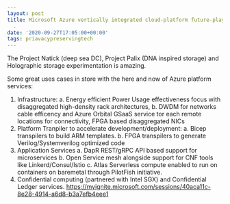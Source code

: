 ```yaml
---
layout: post
title: Microsoft Azure vertically integrated cloud-platform future-play is promising.
  .
date: '2020-09-27T17:05:00+00:00'
tags: priavacypreservingtech
---
```


The Project Natick (deep sea DC), Project Palix (DNA inspired storage) and Holographic storage  experimentation is amazing. 

Some great uses cases in store with the here and now of Azure platform services:

1. Infrastructure: 
a. Energy efficient Power Usage effectiveness focus with disaggregated high-density rack architectures, 
b. DWDM for networks cable efficency and Azure Orbital GSaaS service tor each remote locations for connectivity, FPGA based disaggregated NICs
2. Platform Tranpiler to accelerate development/deployment:
a. Bicep transpilers to build  ARM templates.
b. FPGA transpilers to generate Verilog/Systemverilog optimized code
3. Application Services
a. DapR REST/gRPC API based support for microservices
b. Open Service mesh alongside support for CNF tools like Linkerd/Consul/Istio
c.  Atlas Serverless compute enabled to run on containers on baremetal through PilotFish initiative.
4. Confidential computing (partnered with Intel SGX) and Confidential Ledger services.
https://myignite.microsoft.com/sessions/40aca11c-8e28-4914-a6d8-b3a7efb4eee1
